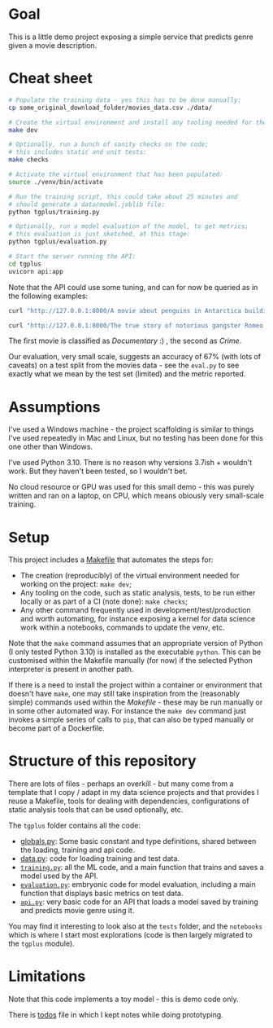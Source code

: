 # Goal

This is a little demo project exposing a simple service that 
predicts genre given a movie description.

# Cheat sheet

```bash
# Populate the training data - yes this has to be done manually:
cp some_original_download_folder/movies_data.csv ./data/

# Create the virtual environment and install any tooling needed for the project:
make dev

# Optionally, run a bunch of sanity checks on the code;
# this includes static and unit tests:
make checks

# Activate the virtual environment that has been populated:
source ./venv/bin/activate

# Run the training script, this could take about 25 minutes and
# should generate a data/model.joblib file:
python tgplus/training.py

# Optionally, run a model evaluation of the model, to get metrics;
# this evaluation is just sketched, at this stage:
python tgplus/evaluation.py

# Start the server running the API:
cd tgplus
uvicorn api:app
```

Note that the API could use some tuning, and can for now be queried as in the following examples:
```bash
curl "http://127.0.0.1:8000/A movie about penguins in Antarctica building a spaceship to go to Mars."

curl "http://127.0.0.1:8000/The true story of notorious gangster Romeo Corleone's downfall."
```
The first movie is classified as _Documentary_ :) , the second as _Crime_.

Our evaluation, very small scale, suggests an accuracy of 67% (with lots of caveats)
on a test split from the movies data - see the `eval.py` to see exactly what we mean by the test set (limited) and the metric reported.


# Assumptions

I've used a Windows machine - the project scaffolding is similar to things I've used
repeatedly in Mac and Linux, but no testing has been done for this one other than Windows.

I've used Python 3.10. There is no reason why versions 3.7ish + wouldn't work. 
But they haven't been tested, so I wouldn't bet.

No cloud resource or GPU was used for this small demo - this was purely written and ran on a 
laptop, on CPU, which means obiously very small-scale training.

# Setup

This project includes a [Makefile](./Makefile) that automates the steps for:
- The creation (reproducibly) of the virtual environment needed for working on the project: `make dev`;
- Any tooling on the code, such as static analysis, tests, to be run either locally or as part of a CI (note done): `make checks`;
- Any other command frequently used in development/test/production and worth automating,
  for instance exposing a kernel for data science work within a notebooks, commands to update the venv, etc.

Note that the `make` command assumes that an appropriate version of Python (I only tested Python 3.10) is installed
as the executable `python`. This can be customised within the Makefile manually (for now) if the 
selected Python interpreter is present in another path. 

If there is a need to install the project within a container or environment that doesn't have `make`, 
one may still take inspiration from the (reasonably simple) commands used within the _Makefile_ - 
these may be run manually or in some other automated way. For instance the `make dev` command just 
invokes a simple series of calls to `pip`, that can also be typed manually or become part of a Dockerfile.

# Structure of this repository

There are lots of files - perhaps an overkill - but many come from a template that I copy / adapt in my
data science projects and that provides I reuse a Makefile, tools for dealing with dependencies, configurations of 
static analysis tools that can be used optionally, etc. 

The `tgplus` folder contains all the code:
- [globals.py](./tgplus/globals.py): Some basic constant and type definitions, shared between the loading, training and api code.
- [data.py](./tgplus/data.py): code for loading training and test data.
- [`training.py`](./tgplus/training.py): all the ML code, and a main function that trains and saves a model used by the API.
- [`evaluation.py`](./tgplus/evaluation.py): embryonic code for model evaluation, including a main function that displays basic metrics on test data.
- [`api.py`](./tgplus/api.py): very basic code for an API that loads a model saved by training and predicts movie genre using it.

You may find it interesting to look also at the `tests` folder, and the `notebooks` which is where I 
start most explorations (code is then largely migrated to the `tgplus` module). 

# Limitations

Note that this code implements a toy model - this is demo code only.

There is [todos](./todos.txt) file in which I kept notes while doing prototyping.
